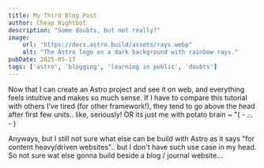 ```yaml
---
title: My Third Blog Post
author: Cheap Nightbot
description: "Some doubts, but not really?"
image:
    url: "https://docs.astro.build/assets/rays.webp"
    alt: "The Astro logo on a dark background with rainbow rays."
pubDate: 2025-05-17
tags: ['astro', 'blogging', 'learning in public', 'doubts']
---
```

Now that I can create an Astro project and see it on web, and everything feels intuitive and makes so much sense. If I have to compare this tutorial with others I've tired (for other framework!), they tend to go above the head after first few units.. like, seriously! OR its just me with potato brain ~ "( - ⌓ - )

Anyways, but I still not sure what else can be build with Astro as it says "for content heavy/driven websites".. but I don't have such use case in my head. So not sure wat else gonna build beside a blog / journal website...

